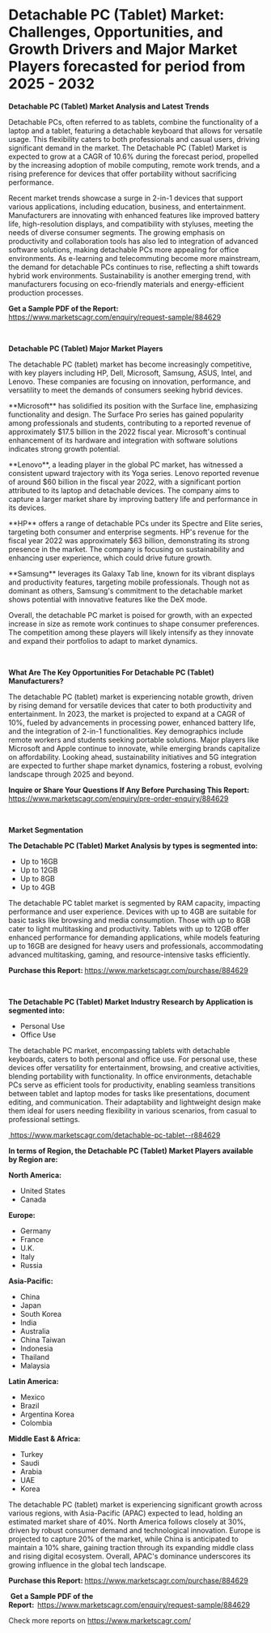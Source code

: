 <p><h1>Detachable PC (Tablet) Market: Challenges, Opportunities, and Growth Drivers and Major Market Players forecasted for period from 2025 - 2032</h1></p><p><strong>Detachable PC (Tablet) Market Analysis and Latest Trends</strong></p>
<p><p>Detachable PCs, often referred to as tablets, combine the functionality of a laptop and a tablet, featuring a detachable keyboard that allows for versatile usage. This flexibility caters to both professionals and casual users, driving significant demand in the market. The Detachable PC (Tablet) Market is expected to grow at a CAGR of 10.6% during the forecast period, propelled by the increasing adoption of mobile computing, remote work trends, and a rising preference for devices that offer portability without sacrificing performance.</p><p>Recent market trends showcase a surge in 2-in-1 devices that support various applications, including education, business, and entertainment. Manufacturers are innovating with enhanced features like improved battery life, high-resolution displays, and compatibility with styluses, meeting the needs of diverse consumer segments. The growing emphasis on productivity and collaboration tools has also led to integration of advanced software solutions, making detachable PCs more appealing for office environments. As e-learning and telecommuting become more mainstream, the demand for detachable PCs continues to rise, reflecting a shift towards hybrid work environments. Sustainability is another emerging trend, with manufacturers focusing on eco-friendly materials and energy-efficient production processes.</p></p>
<p><strong>Get a Sample PDF of the Report:&nbsp;</strong> <a href="https://www.marketscagr.com/enquiry/request-sample/884629?utm_campaign=2650&utm_medium=2&utm_source=Github&utm_content=ia&utm_term=22032025&utm_id=detachable-pc-tablet">https://www.marketscagr.com/enquiry/request-sample/884629</a></p>
<p>&nbsp;</p>
<p><strong>Detachable PC (Tablet) Major Market Players</strong></p>
<p><p>The detachable PC (tablet) market has become increasingly competitive, with key players including HP, Dell, Microsoft, Samsung, ASUS, Intel, and Lenovo. These companies are focusing on innovation, performance, and versatility to meet the demands of consumers seeking hybrid devices.</p><p>**Microsoft** has solidified its position with the Surface line, emphasizing functionality and design. The Surface Pro series has gained popularity among professionals and students, contributing to a reported revenue of approximately $17.5 billion in the 2022 fiscal year. Microsoft's continual enhancement of its hardware and integration with software solutions indicates strong growth potential.</p><p>**Lenovo**, a leading player in the global PC market, has witnessed a consistent upward trajectory with its Yoga series. Lenovo reported revenue of around $60 billion in the fiscal year 2022, with a significant portion attributed to its laptop and detachable devices. The company aims to capture a larger market share by improving battery life and performance in its devices.</p><p>**HP** offers a range of detachable PCs under its Spectre and Elite series, targeting both consumer and enterprise segments. HP's revenue for the fiscal year 2022 was approximately $63 billion, demonstrating its strong presence in the market. The company is focusing on sustainability and enhancing user experience, which could drive future growth.</p><p>**Samsung** leverages its Galaxy Tab line, known for its vibrant displays and productivity features, targeting mobile professionals. Though not as dominant as others, Samsung's commitment to the detachable market shows potential with innovative features like the DeX mode.</p><p>Overall, the detachable PC market is poised for growth, with an expected increase in size as remote work continues to shape consumer preferences. The competition among these players will likely intensify as they innovate and expand their portfolios to adapt to market dynamics.</p></p>
<p>&nbsp;</p>
<p><strong>What Are The Key Opportunities For Detachable PC (Tablet) Manufacturers?</strong></p>
<p><p>The detachable PC (tablet) market is experiencing notable growth, driven by rising demand for versatile devices that cater to both productivity and entertainment. In 2023, the market is projected to expand at a CAGR of 10%, fueled by advancements in processing power, enhanced battery life, and the integration of 2-in-1 functionalities. Key demographics include remote workers and students seeking portable solutions. Major players like Microsoft and Apple continue to innovate, while emerging brands capitalize on affordability. Looking ahead, sustainability initiatives and 5G integration are expected to further shape market dynamics, fostering a robust, evolving landscape through 2025 and beyond.</p></p>
<p><strong>Inquire or Share Your Questions If Any Before Purchasing This Report:</strong> <a href="https://www.marketscagr.com/enquiry/pre-order-enquiry/884629?utm_campaign=2650&utm_medium=2&utm_source=Github&utm_content=ia&utm_term=22032025&utm_id=detachable-pc-tablet">https://www.marketscagr.com/enquiry/pre-order-enquiry/884629</a></p>
<p>&nbsp;</p>
<p><strong>Market Segmentation</strong></p>
<p><strong>The Detachable PC (Tablet) Market Analysis by types is segmented into:</strong></p>
<p><ul><li>Up to 16GB</li><li>Up to 12GB</li><li>Up to 8GB</li><li>Up to 4GB</li></ul></p>
<p><p>The detachable PC tablet market is segmented by RAM capacity, impacting performance and user experience. Devices with up to 4GB are suitable for basic tasks like browsing and media consumption. Those with up to 8GB cater to light multitasking and productivity. Tablets with up to 12GB offer enhanced performance for demanding applications, while models featuring up to 16GB are designed for heavy users and professionals, accommodating advanced multitasking, gaming, and resource-intensive tasks efficiently.</p></p>
<p><strong>Purchase this Report:&nbsp;</strong><a href="https://www.marketscagr.com/purchase/884629?utm_campaign=2650&utm_medium=2&utm_source=Github&utm_content=ia&utm_term=22032025&utm_id=detachable-pc-tablet">https://www.marketscagr.com/purchase/884629</a></p>
<p>&nbsp;</p>
<p><strong>The Detachable PC (Tablet) Market Industry Research by Application is segmented into:</strong></p>
<p><ul><li>Personal Use</li><li>Office Use</li></ul></p>
<p><p>The detachable PC market, encompassing tablets with detachable keyboards, caters to both personal and office use. For personal use, these devices offer versatility for entertainment, browsing, and creative activities, blending portability with functionality. In office environments, detachable PCs serve as efficient tools for productivity, enabling seamless transitions between tablet and laptop modes for tasks like presentations, document editing, and communication. Their adaptability and lightweight design make them ideal for users needing flexibility in various scenarios, from casual to professional settings.</p></p>
<p><a href="https://www.marketscagr.com/detachable-pc-tablet--r884629?utm_campaign=2650&utm_medium=2&utm_source=Github&utm_content=ia&utm_term=22032025&utm_id=detachable-pc-tablet">&nbsp;https://www.marketscagr.com/detachable-pc-tablet--r884629</a></p>
<p><strong>In terms of Region, the Detachable PC (Tablet) Market Players available by Region are:</strong></p>
<p>
    <p> <strong> North America: </strong>
        <ul>
            <li>United States</li>
            <li>Canada</li>
        </ul>
        </p> 
    <p> <strong> Europe: </strong>
        <ul>
            <li>Germany</li>
            <li>France</li>
            <li>U.K.</li>
            <li>Italy</li>
            <li>Russia</li>
        </ul>
        </p> 
    <p> <strong> Asia-Pacific: </strong>
        <ul>
            <li>China</li>
            <li>Japan</li>
            <li>South Korea</li>
            <li>India</li>
            <li>Australia</li>
            <li>China Taiwan</li>
            <li>Indonesia</li>
            <li>Thailand</li>
            <li>Malaysia</li>
        </ul>
        </p> 
    <p> <strong> Latin America: </strong>
        <ul>
            <li>Mexico</li>
            <li>Brazil</li>
            <li>Argentina Korea</li>
            <li>Colombia</li>
        </ul>
        </p> 
    <p> <strong> Middle East & Africa: </strong>
        <ul>
            <li>Turkey</li>
            <li>Saudi</li>
            <li>Arabia</li>
            <li>UAE</li>
            <li>Korea</li>
        </ul>
    </p>
    </p>
<p><p>The detachable PC (tablet) market is experiencing significant growth across various regions, with Asia-Pacific (APAC) expected to lead, holding an estimated market share of 40%. North America follows closely at 30%, driven by robust consumer demand and technological innovation. Europe is projected to capture 20% of the market, while China is anticipated to maintain a 10% share, gaining traction through its expanding middle class and rising digital ecosystem. Overall, APAC's dominance underscores its growing influence in the global tech landscape.</p></p>
<p><strong>Purchase this Report: </strong><a href="https://www.marketscagr.com/purchase/884629?utm_campaign=2650&utm_medium=2&utm_source=Github&utm_content=ia&utm_term=22032025&utm_id=detachable-pc-tablet">https://www.marketscagr.com/purchase/884629</a></p>
<p>&nbsp;<strong>Get a Sample PDF of the Report:&nbsp;&nbsp;</strong><a href="https://www.marketscagr.com/enquiry/request-sample/884629?utm_campaign=2650&utm_medium=2&utm_source=Github&utm_content=ia&utm_term=22032025&utm_id=detachable-pc-tablet">https://www.marketscagr.com/enquiry/request-sample/884629</a></p>
<p><strong></strong></p>
<p>Check more reports on <a href="https://www.marketscagr.com/?utm_campaign=2650&utm_medium=2&utm_source=Github&utm_content=ia&utm_term=22032025&utm_id=detachable-pc-tablet">https://www.marketscagr.com/</a></p>